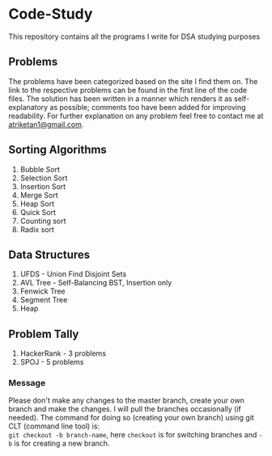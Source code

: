 # Code-Study
This repository contains all the programs I write for DSA studying purposes

## Problems
The problems have been categorized based on the site I find them on. The link to the respective problems can be found in the first line of the code files. The solution has been written in a manner which renders it as self-explanatory as possible; comments too have been added for improving readability. For further explanation on any problem feel free to contact me at atriketan1@gmail.com.

## Sorting Algorithms
1. Bubble Sort
2. Selection Sort
3. Insertion Sort
4. Merge Sort
5. Heap Sort
6. Quick Sort
7. Counting sort
8. Radix sort

## Data Structures
1. UFDS - Union Find Disjoint Sets
2. AVL Tree - Self-Balancing BST, Insertion only
3. Fenwick Tree
4. Segment Tree
5. Heap

## Problem Tally
1. HackerRank - 3 problems
2. SPOJ - 5 problems

### Message
Please don't make any changes to the master branch, create your own branch and make the changes. I will pull the branches occasionally (if needed). The command for doing so (creating your own branch) using git CLT (command line tool) is:<br>
`git checkout -b branch-name`, here `checkout` is for switching branches and `-b` is for creating a new branch.
